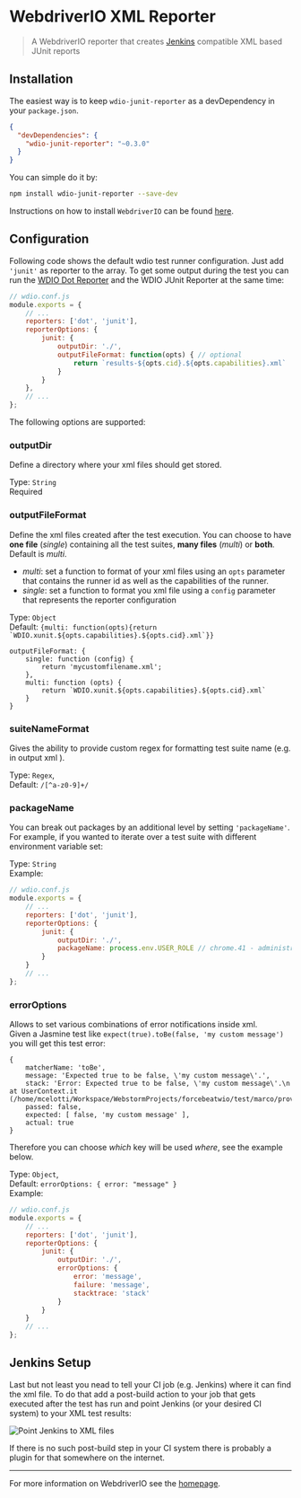 WebdriverIO XML Reporter
========================

> A WebdriverIO reporter that creates [Jenkins](http://jenkins-ci.org/) compatible XML based JUnit reports

## Installation

The easiest way is to keep `wdio-junit-reporter` as a devDependency in your `package.json`.

```json
{
  "devDependencies": {
    "wdio-junit-reporter": "~0.3.0"
  }
}
```

You can simple do it by:

```bash
npm install wdio-junit-reporter --save-dev
```

Instructions on how to install `WebdriverIO` can be found [here](http://webdriver.io/guide/getstarted/install.html).

## Configuration

Following code shows the default wdio test runner configuration. Just add `'junit'` as reporter
to the array. To get some output during the test you can run the [WDIO Dot Reporter](https://github.com/webdriverio/wdio-dot-reporter) and the WDIO JUnit Reporter at the same time:

```js
// wdio.conf.js
module.exports = {
    // ...
    reporters: ['dot', 'junit'],
    reporterOptions: {
        junit: {
            outputDir: './',
            outputFileFormat: function(opts) { // optional
                return `results-${opts.cid}.${opts.capabilities}.xml`
            }
        }
    },
    // ...
};
```

The following options are supported:

### outputDir
Define a directory where your xml files should get stored.

Type: `String`<br>
Required

### outputFileFormat
Define the xml files created after the test execution.
You can choose to have **one file** (*single*) containing all the test suites, **many files** (*multi*) or **both**. Default is *multi*.
- *multi*: set a function to format of your xml files using an `opts` parameter that contains the runner id as well
as the capabilities of the runner.
- *single*: set a function to format you xml file using a `config` parameter that represents the reporter configuration

Type: `Object`<br>
Default: ``{multi: function(opts){return `WDIO.xunit.${opts.capabilities}.${opts.cid}.xml`}}``

```
outputFileFormat: {
    single: function (config) {
        return 'mycustomfilename.xml';
    },
    multi: function (opts) {
        return `WDIO.xunit.${opts.capabilities}.${opts.cid}.xml`
    }
}
```

### suiteNameFormat

Gives the ability to provide custom regex for formatting test suite name (e.g. in output xml ).

Type: `Regex`,<br>
Default: `/[^a-z0-9]+/`

### packageName

You can break out packages by an additional level by setting `'packageName'`. For example, if you wanted to iterate over a test suite with different environment variable set:

Type: `String`<br>
Example:

```js
// wdio.conf.js
module.exports = {
    // ...
    reporters: ['dot', 'junit'],
    reporterOptions: {
        junit: {
            outputDir: './',
            packageName: process.env.USER_ROLE // chrome.41 - administrator
        }
    }
    // ...
};
```

### errorOptions

Allows to set various combinations of error notifications inside xml.<br>
Given a Jasmine test like `expect(true).toBe(false, 'my custom message')` you will get this test error:

```
{
    matcherName: 'toBe',
    message: 'Expected true to be false, \'my custom message\'.',
    stack: 'Error: Expected true to be false, \'my custom message\'.\n    at UserContext.it (/home/mcelotti/Workspace/WebstormProjects/forcebeatwio/test/marco/prova1.spec.js:3:22)',
    passed: false,
    expected: [ false, 'my custom message' ],
    actual: true
}
```

Therefore you can choose *which* key will be used *where*, see the example below.

Type: `Object`,<br>
Default: `errorOptions: { error: "message" }`<br>
Example:

```js
// wdio.conf.js
module.exports = {
    // ...
    reporters: ['dot', 'junit'],
    reporterOptions: {
        junit: {
            outputDir: './',
            errorOptions: {
                error: 'message',
                failure: 'message',
                stacktrace: 'stack'
            }
        }
    }
    // ...
};
```

## Jenkins Setup

Last but not least you nead to tell your CI job (e.g. Jenkins) where it can find the xml file. To do that add a post-build action to your job that gets executed after the test has run and point Jenkins (or your desired CI system) to your XML test results:

![Point Jenkins to XML files](http://webdriver.io/images/jenkins-postjob.png "Point Jenkins to XML files")

If there is no such post-build step in your CI system there is probably a plugin for that somewhere on the internet.

----

For more information on WebdriverIO see the [homepage](http://webdriver.io).
